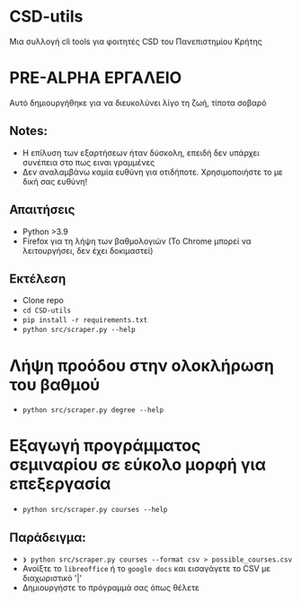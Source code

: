 # CSD-utils
Μια συλλογή cli tools για φοιτητές CSD του Πανεπιστημίου Κρήτης

# PRE-ALPHA ΕΡΓΑΛΕΙΟ

Αυτό δημιουργήθηκε για να διευκολύνει λίγο τη ζωή, τίποτα σοβαρό
## Notes:

+ Η επίλυση των εξαρτήσεων ήταν δύσκολη, επειδή δεν υπάρχει συνέπεια στο πως ειναι γραμμένες
+ Δεν αναλαμβάνω καμία ευθύνη για οτιδήποτε. Χρησιμοποιήστε το με δική σας ευθύνη!

## Απαιτήσεις

+ Python >3.9
+ Firefox για τη λήψη των βαθμολογιών (Το Chrome μπορεί να λειτουργήσει, δεν έχει δοκιμαστεί)

## Εκτέλεση

+ Clone repo
+ `cd CSD-utils`
+ `pip install -r requirements.txt`
+ `python src/scraper.py --help`

# Λήψη προόδου στην ολοκλήρωση του βαθμού

+ `python src/scraper.py degree --help`
    
# Εξαγωγή προγράμματος σεμιναρίου σε εύκολο μορφή για επεξεργασία

+ `python src/scraper.py courses --help`

## Παράδειγμα:

+ `❯ python src/scraper.py courses --format csv > possible_courses.csv`
+ Ανοίξτε το `libreoffice` ή το `google docs` και εισαγάγετε το CSV με διαχωριστικό '|'
+ Δημιουργήστε το πρόγραμμά σας όπως θέλετε

